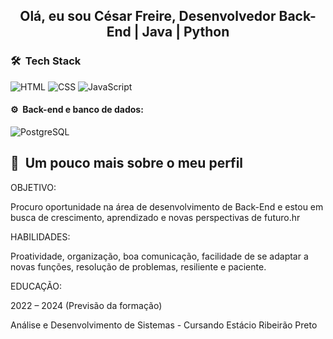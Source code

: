 <h2 align="center"> Olá, eu sou César Freire, Desenvolvedor Back-End | Java | Python</h2>

<h3> 🛠 &nbsp;Tech Stack</h2>

![HTML](https://img.shields.io/badge/-HTML-333333?style=flat&logo=HTML5)
![CSS](https://img.shields.io/badge/-CSS-333333?style=flat&logo=CSS3&logoColor=1572B6)
![JavaScript](https://img.shields.io/badge/-JavaScript-333333?style=flat&logo=javascript)

<h4>⚙️ &nbsp;Back-end e banco de dados:</h3>

![PostgreSQL](https://img.shields.io/badge/-PostgreSQL-333333?style=flat&logo=postgresql)


<h2>🚀 &nbsp;Um pouco mais sobre o meu perfil</h2>
<p>
<p>OBJETIVO:<p>
Procuro oportunidade na área de desenvolvimento de Back-End e estou em busca de crescimento, aprendizado e novas perspectivas de futuro.hr<p>
<p>HABILIDADES:<p>
Proatividade, organização, boa comunicação, facilidade de se adaptar a novas funções, resolução de problemas, resiliente e paciente.

<p>EDUCAÇÃO:<p>
2022 – 2024 (Previsão da formação)
<p>Análise e Desenvolvimento de Sistemas - Cursando
Estácio Ribeirão Preto
</p>
